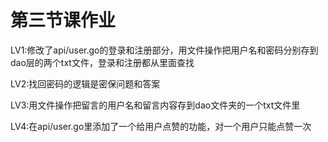 # 第三节课作业

LV1:修改了api/user.go的登录和注册部分，用文件操作把用户名和密码分别存到dao层的两个txt文件，登录和注册都从里面查找

LV2:找回密码的逻辑是密保问题和答案

LV3:用文件操作把留言的用户名和留言内容存到dao文件夹的一个txt文件里

LV4:在api/user.go里添加了一个给用户点赞的功能，对一个用户只能点赞一次
